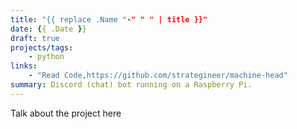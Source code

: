 ```yaml
---
title: "{{ replace .Name "-" " " | title }}"
date: {{ .Date }}
draft: true
projects/tags:
    - python
links:
    - "Read Code,https://github.com/strategineer/machine-head"
summary: Discord (chat) bot running on a Raspberry Pi.
---
```


Talk about the project here
